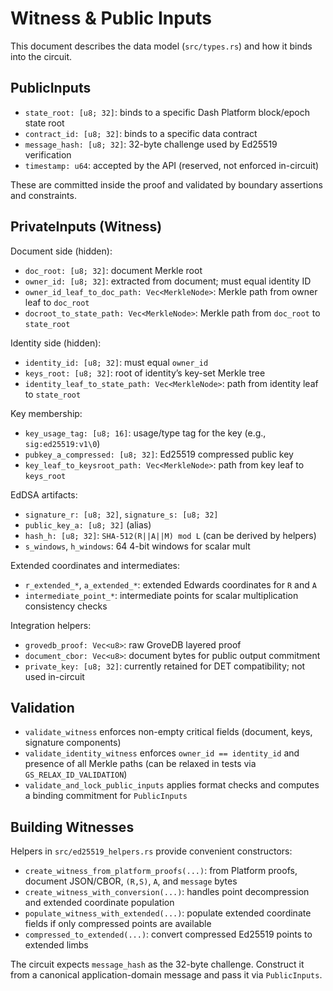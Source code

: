 # Witness & Public Inputs

This document describes the data model (`src/types.rs`) and how it binds into the circuit.

## PublicInputs

- `state_root: [u8; 32]`: binds to a specific Dash Platform block/epoch state root
- `contract_id: [u8; 32]`: binds to a specific data contract
- `message_hash: [u8; 32]`: 32-byte challenge used by Ed25519 verification
- `timestamp: u64`: accepted by the API (reserved, not enforced in-circuit)

These are committed inside the proof and validated by boundary assertions and constraints.

## PrivateInputs (Witness)

Document side (hidden):
- `doc_root: [u8; 32]`: document Merkle root
- `owner_id: [u8; 32]`: extracted from document; must equal identity ID
- `owner_id_leaf_to_doc_path: Vec<MerkleNode>`: Merkle path from owner leaf to `doc_root`
- `docroot_to_state_path: Vec<MerkleNode>`: Merkle path from `doc_root` to `state_root`

Identity side (hidden):
- `identity_id: [u8; 32]`: must equal `owner_id`
- `keys_root: [u8; 32]`: root of identity’s key-set Merkle tree
- `identity_leaf_to_state_path: Vec<MerkleNode>`: path from identity leaf to `state_root`

Key membership:
- `key_usage_tag: [u8; 16]`: usage/type tag for the key (e.g., `sig:ed25519:v1\0`)
- `pubkey_a_compressed: [u8; 32]`: Ed25519 compressed public key
- `key_leaf_to_keysroot_path: Vec<MerkleNode>`: path from key leaf to `keys_root`

EdDSA artifacts:
- `signature_r: [u8; 32]`, `signature_s: [u8; 32]`
- `public_key_a: [u8; 32]` (alias)
- `hash_h: [u8; 32]`: `SHA-512(R||A||M) mod L` (can be derived by helpers)
- `s_windows`, `h_windows`: 64 4-bit windows for scalar mult

Extended coordinates and intermediates:
- `r_extended_*`, `a_extended_*`: extended Edwards coordinates for `R` and `A`
- `intermediate_point_*`: intermediate points for scalar multiplication consistency checks

Integration helpers:
- `grovedb_proof: Vec<u8>`: raw GroveDB layered proof
- `document_cbor: Vec<u8>`: document bytes for public output commitment
- `private_key: [u8; 32]`: currently retained for DET compatibility; not used in-circuit

## Validation

- `validate_witness` enforces non-empty critical fields (document, keys, signature components)
- `validate_identity_witness` enforces `owner_id == identity_id` and presence of all Merkle paths (can be relaxed in tests via `GS_RELAX_ID_VALIDATION`)
- `validate_and_lock_public_inputs` applies format checks and computes a binding commitment for `PublicInputs`

## Building Witnesses

Helpers in `src/ed25519_helpers.rs` provide convenient constructors:
- `create_witness_from_platform_proofs(...)`: from Platform proofs, document JSON/CBOR, `(R,S)`, `A`, and `message` bytes
- `create_witness_with_conversion(...)`: handles point decompression and extended coordinate population
- `populate_witness_with_extended(...)`: populate extended coordinate fields if only compressed points are available
- `compressed_to_extended(...)`: convert compressed Ed25519 points to extended limbs

The circuit expects `message_hash` as the 32-byte challenge. Construct it from a canonical application-domain message and pass it via `PublicInputs`.

